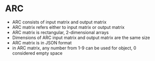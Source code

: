 # ARC

- ARC consists of input matrix and output matrix
- ARC matrix refers either to input matrix or output matrix
- ARC matrix is rectangular, 2-dimensional arrays
- Dimensions of ARC input matrix and output matrix are the same size
- ARC matrix is in JSON format
- in ARC matrix, any number from 1-9 can be used for object, 0 considered empty space
